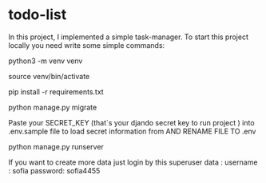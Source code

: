# todo-list

In this project, I implemented a simple task-manager. To start this project locally you need write some simple commands:

python3 -m venv venv

source venv/bin/activate

pip install -r requirements.txt

python manage.py migrate

Paste your SECRET_KEY (that`s your djando secret key to run project ) into .env.sample file to load secret information from AND RENAME FILE TO .env 

python manage.py runserver

If you want to create more data just login by this superuser data : username : sofia password: sofia4455
